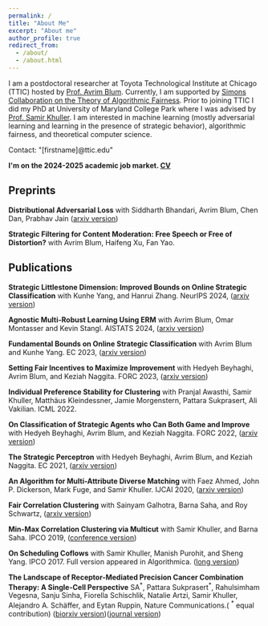 ```yaml
---
permalink: /
title: "About Me"
excerpt: "About me"
author_profile: true
redirect_from: 
  - /about/
  - /about.html
---
```


I am a postdoctoral researcher at Toyota Technological Institute at Chicago (TTIC) hosted by [Prof. Avrim Blum](https://home.ttic.edu/~avrim/). Currently, I am supported by [Simons Collaboration on the Theory of Algorithmic Fairness](https://toc4fairness.org/). Prior to joining TTIC I did my PhD at University of Maryland College Park where I was advised by [Prof. Samir Khuller](http://www.cs.umd.edu/users/samir/). I am interested in machine learning (mostly adversarial learning and learning in the presence of strategic behavior), algorithmic fairness, and theoretical computer science.

Contact: "[firstname]@ttic.edu"

**I'm on the 2024-2025 academic job market. [CV](https://sabaahmadi.github.io/files/CV-Saba.pdf)**


## Preprints
**Distributional Adversarial Loss** with Siddharth Bhandari, Avrim Blum, Chen Dan, Prabhav Jain ([arxiv version](https://arxiv.org/pdf/2406.03458))

**Strategic Filtering for Content Moderation: Free Speech or Free of Distortion?** with Avrim Blum, Haifeng Xu, Fan Yao.

## Publications
**Strategic Littlestone Dimension: Improved Bounds on Online Strategic Classification** with Kunhe Yang, and Hanrui Zhang. NeurIPS 2024, ([arxiv version](https://arxiv.org/pdf/2407.11619))

**Agnostic Multi-Robust Learning Using ERM** with Avrim Blum, Omar Montasser and Kevin Stangl. AISTATS 2024, ([arxiv version](https://arxiv.org/pdf/2303.08944.pdf))

**Fundamental Bounds on Online Strategic Classification** with Avrim Blum and Kunhe Yang. EC 2023, ([arxiv version](https://arxiv.org/pdf/2302.12355.pdf))

**Setting Fair Incentives to Maximize Improvement** with Hedyeh Beyhaghi, Avrim Blum, and Keziah Naggita. FORC 2023, ([arxiv version](https://arxiv.org/pdf/2203.00134.pdf))

**Individual Preference Stability for Clustering** with Pranjal Awasthi, Samir Khuller, Matthäus Kleindessner, Jamie Morgenstern, Pattara Sukprasert, Ali Vakilian. ICML 2022.

**On Classification of Strategic Agents who Can Both Game and Improve** with Hedyeh Beyhaghi, Avrim Blum, and Keziah Naggita. FORC 2022, ([arxiv version](https://arxiv.org/pdf/2203.00124.pdf))

**The Strategic Perceptron** with Hedyeh Beyhaghi, Avrim Blum, and Keziah Naggita. EC 2021, ([arxiv version](https://arxiv.org/pdf/2008.01710.pdf))

**An Algorithm for Multi-Attribute Diverse Matching** with Faez Ahmed, John P. Dickerson, Mark Fuge, and Samir Khuller. IJCAI 2020, ([arxiv version](https://arxiv.org/pdf/1909.03350.pdf))

**Fair Correlation Clustering** with Sainyam Galhotra, Barna Saha, and Roy Schwartz, ([arxiv version](https://arxiv.org/abs/2002.03508))

**Min-Max Correlation Clustering via Multicut** with Samir Khuller, and Barna Saha. IPCO 2019, ([conference version](https://link.springer.com/chapter/10.1007/978-3-030-17953-3_2))

**On Scheduling Coflows** with Samir Khuller, Manish Purohit, and Sheng Yang. IPCO 2017. Full version appeared in Algorithmica. ([long version](https://sabaahmadi.github.io/files/coflow.pdf))

**The Landscape of Receptor-Mediated Precision Cancer Combination Therapy: A Single-Cell Perspective** SA<sup>\*</sup>, Pattara Sukprasert<sup>\*</sup>, Rahulsimham Vegesna,  Sanju Sinha, Fiorella Schischlik, Natalie Artzi, Samir Khuller, Alejandro A. Schäffer, and Eytan Ruppin, Nature Communications.( <sup>\*</sup> equal contribution) ([biorxiv version](https://www.biorxiv.org/content/10.1101/2020.01.28.923532v4.full.pdf+html))([journal version](https://www.nature.com/articles/s41467-022-29154-2.pdf))
